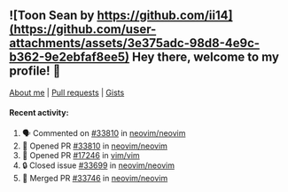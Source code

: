 ## ![Toon Sean by https://github.com/ii14](https://github.com/user-attachments/assets/3e375adc-98d8-4e9c-b362-9e2ebfaf8ee5) Hey there, welcome to my profile! 👋

[About me](https://seandewar.github.io/)
 | [Pull requests](https://github.com/search?p=1&q=author%3Aseandewar+is%3Apr)
 | [Gists](https://gist.github.com/seandewar)

#### Recent activity:

<!--START_SECTION:activity-->
1. 🗣 Commented on [#33810](https://github.com/neovim/neovim/pull/33810#issuecomment-2848592543) in [neovim/neovim](https://github.com/neovim/neovim)
2. 💪 Opened PR [#33810](https://github.com/neovim/neovim/pull/33810) in [neovim/neovim](https://github.com/neovim/neovim)
3. 💪 Opened PR [#17246](https://github.com/vim/vim/pull/17246) in [vim/vim](https://github.com/vim/vim)
4. 🔒 Closed issue [#33699](https://github.com/neovim/neovim/issues/33699) in [neovim/neovim](https://github.com/neovim/neovim)
5. 🎉 Merged PR [#33746](https://github.com/neovim/neovim/pull/33746) in [neovim/neovim](https://github.com/neovim/neovim)
<!--END_SECTION:activity-->
